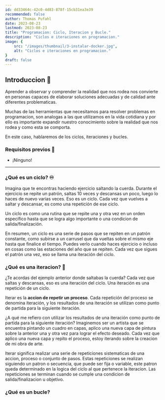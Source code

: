```yaml
---
id: dd33464c-42c0-4d83-878f-15cb31ea3e39
recommended: false
author: Thomas Pufahl
date: 2023-08-23
lastmod: 2023-08-23
title: "Programacion: Ciclo, Iteracion y Bucle."
description: "Ciclos e iteraciones en programacion."
image: {
    src: "/images/thumbnail/3-instalar-docker.jpg",
    alt: "Ciclos e iteraciones en programacion."
}
draft: false
---
```


## Introduccion 🚀

Aprender a observar y comprender la realidad que nos rodea nos convierte en personas capaces de elaborar soluciones adecuadas y de calidad ante diferentes problematicas.

Muchas de las herramientas que necesitamos para resolver problemas en programacion, son analogas a las que utilizamos en la vida cotidiana y por ello es importante expandir nuestro conocimiento sobre la realidad que nos rodea y como esta se comporta. 


En este caso, hablaremos de los ciclos, iteraciones y bucles.

### Requisitos previos 🧐

* ¡Ninguno! 
---

### ¿Qué es un ciclo? ♾️

Imagina que te encontras haciendo ejercicio saltando la cuerda. Durante el ejercicio se repite un patrón, saltas 10 veces y descansas un poco, luego lo haces de nuevo varias veces. Eso es un ciclo. Cada vez que vuelves a saltar y descansar, es como una repetición de ese ciclo.

Un ciclo es como una rutina que se repite una y otra vez en un orden específico hasta que se logra algo importante o una condicion de salida/finalización.

En resumen, un ciclo es una serie de pasos que se repiten en un patrón constante, como subirse a un carrusel que da vueltas sobre el mismo eje hasta que finalice el tiempo. Puedes verlo cuando haces ejercicio o incluso en cosas como las estaciones del año que se repiten. Cada vez que sigues el patrón una vez, eso se llama una iteración del ciclo.

### ¿Qué es una iteracion? 🔢

¿Te acordas del ejemplo anterior donde saltabas la cuerda? Cada vez que saltas y descansas, eso es una iteración del ciclo. Una iteración es una repetición de un ciclo.

Iterar es la **accion de repetir un proceso**. Cada repetición del proceso se denomina iteración, y los resultados de una iteración se utilizan como punto de partida para la siguiente iteración.

¿A qué me refiero con utilizar los resultados de una iteración como punto de partida para la siguiente iteración? Imaginemos ser un artista que se encuentra pintando un cuadro en capas, aplico una nueva capa de pintura sobre la anterior una y otra vez para lograr el efecto deseado. Cada vez que aplico una nueva capa y repito el proceso, estoy iterando sobre la creacion de mi obra de arte.

Iterar significa realizar una serie de repeticiones sistematicas de una accion, proceso o conjunto de pasos. Estas repeticiones se realizan siguiendo un patron o secuencia, que puede ser fija o variable, este patron queda determinado en la logica del ciclo al que pertenece la iteracion. Las repeticiones se terminan cuando se cumple una condicion de salida/finalizacion u objetivo.

### ¿Qué es un bucle? 















